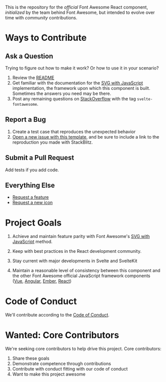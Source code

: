 This is the repository for the _official_ Font Awesome React component, _initialized_ by the team behind Font Awesome,
but intended to evolve over time with _community_ contributions.

# Ways to Contribute

## Ask a Question

Trying to figure out how to make it work? Or how to use it in your scenario?

1.  Review the [README](README.md)
1.  Get familiar with the documentation for the [SVG with JavaScript](https://fontawesome.com/how-to-use/svg-with-js) implementation,
    the framework upon which this component is built. Sometimes the answers you need may be there.
1.  Post any remaining questions on [StackOverflow](https://stackoverflow.com/questions/tagged/svelte-fontawesome) with the tag `svelte-fontawesome`.

## Report a Bug

1.  Create a test case that reproduces the unexpected behavior
1.  [Open a new issue with this template](https://github.com/seantimm/svelte-fontawesome/issues/new?template=bug-report.md),
    and be sure to include a link to the reproduction you made with StackBlitz.

## Submit a Pull Request

Add tests if you add code.

## Everything Else

- [Request a feature](https://github.com/seantimm/svelte-fontawesome/issues/new??title=Feature%20request:feature-name&template=feature-request.md)
- [Request a new icon](https://github.com/seantimm/Font-Awesome/issues/new?title=Icon%20request:%20icon-name&template=icon-request.md)

# Project Goals

1.  Achieve and maintain feature parity with Font Awesome's [SVG with JavaScript](https://fontawesome.com/how-to-use/svg-with-js) method.

1.  Keep with best practices in the React development community.

1.  Stay current with major developments in Svelte and SvelteKit

1.  Maintain a reasonable level of consistency between this component and the other Font Awesome official JavaScript
    framework components ([Vue](https://github.com/FortAwesome/vue-fontawesome), [Angular](https://github.com/FortAwesome/angular-fontawesome), [Ember](https://github.com/FortAwesome/ember-fontawesome), [React](https://github.com/FortAwesome/react-fontawesome))

# Code of Conduct

We'll contribute according to the [Code of Conduct](CODE_OF_CONDUCT.md).

# Wanted: Core Contributors

We're seeking core contributors to help drive this project. Core contributors:

1.  Share these goals
1.  Demonstrate competence through contributions
1.  Contribute with conduct fitting with our code of conduct
1.  Want to make this project awesome
